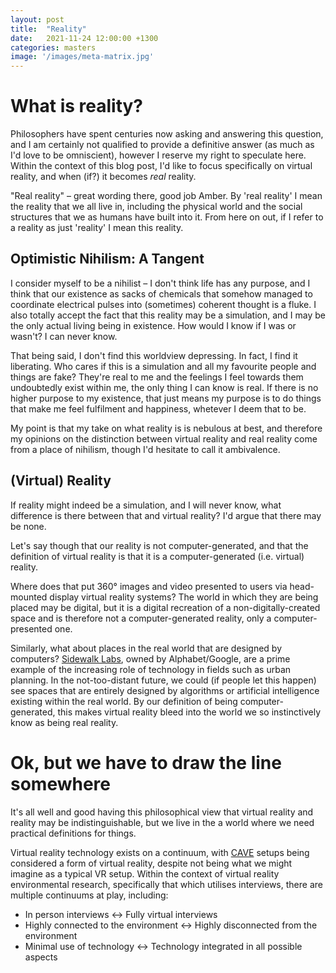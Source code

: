 ```yaml
---
layout: post
title:  "Reality"
date:   2021-11-24 12:00:00 +1300
categories: masters
image: '/images/meta-matrix.jpg'
---
```


# What is reality?

Philosophers have spent centuries now asking and answering this question, and I am certainly not qualified to provide a definitive answer (as much as I'd love to be omniscient), however I reserve my right to speculate here. Within the context of this blog post, I'd like to focus specifically on virtual reality, and when (if?) it becomes *real* reality.

"Real reality" &ndash; great wording there, good job Amber. By 'real reality' I mean the reality that we all live in, including the physical world and the social structures that we as humans have built into it. From here on out, if I refer to a reality as just 'reality' I mean this reality.

## Optimistic Nihilism: A Tangent

I consider myself to be a nihilist &ndash; I don't think life has any purpose, and I think that our existence as sacks of chemicals that somehow managed to coordinate electrical pulses into (sometimes) coherent thought is a fluke. I also totally accept the fact that this reality may be a simulation, and I may be the only actual living being in existence. How would I know if I was or wasn't? I can never know.

That being said, I don't find this worldview depressing. In fact, I find it liberating. Who cares if this is a simulation and all my favourite people and things are fake? They're real to me and the feelings I feel towards them undoubtedly exist within me, the only thing I can know is real. If there is no higher purpose to my existence, that just means my purpose is to do things that make me feel fulfilment and happiness, whetever I deem that to be.

My point is that my take on what reality is is nebulous at best, and therefore my opinions on the distinction between virtual reality and real reality come from a place of nihilism, though I'd hesitate to call it ambivalence.

## (Virtual) Reality

If reality might indeed be a simulation, and I will never know, what difference is there between that and virtual reality? I'd argue that there may be none.

Let's say though that our reality is not computer-generated, and that the definition of virtual reality is that it is a computer-generated (i.e. virtual) reality.

Where does that put 360&#176; images and video presented to users via head-mounted display virtual reality systems? The world in which they are being placed may be digital, but it is a digital recreation of a non-digitally-created space and is therefore not a computer-generated reality, only a computer-presented one.

Similarly, what about places in the real world that are designed by computers? [Sidewalk Labs](https://www.sidewalklabs.com), owned by Alphabet/Google, are a prime example of the increasing role of technology in fields such as urban planning. In the not-too-distant future, we could (if people let this happen) see spaces that are entirely designed by algorithms or artificial intelligence existing within the real world. By our definition of being computer-generated, this makes virtual reality bleed into the world we so instinctively know as being real reality.

# Ok, but we have to draw the line somewhere

It's all well and good having this philosophical view that virtual reality and reality may be indistinguishable, but we live in the a world where we need practical definitions for things.

Virtual reality technology exists on a continuum, with [CAVE](https://www.doi.org/10.1145/129888.129892) setups being considered a form of virtual reality, despite not being what we might imagine as a typical VR setup. Within the context of virtual reality environmental research, specifically that which utilises interviews, there are multiple continuums at play, including:

* In person interviews &harr; Fully virtual interviews
* Highly connected to the environment &harr; Highly disconnected from the environment
* Minimal use of technology &harr; Technology integrated in all possible aspects
